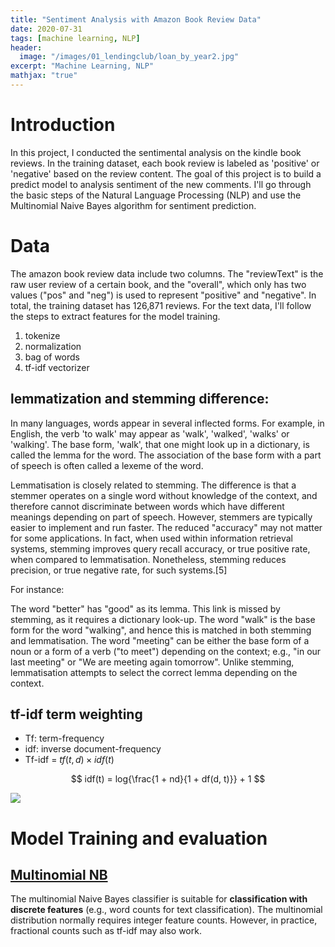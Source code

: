 ```yaml
---
title: "Sentiment Analysis with Amazon Book Review Data"
date: 2020-07-31
tags: [machine learning, NLP]
header:
  image: "/images/01_lendingclub/loan_by_year2.jpg"
excerpt: "Machine Learning, NLP"
mathjax: "true"
---
```

# Introduction
In this project, I conducted the sentimental analysis on the kindle book reviews. In the training dataset, each book review is labeled as 'positive' or 'negative' based on the review content. The goal of this project is to build a predict model to analysis sentiment of the new comments. I'll go through the basic steps of the Natural Language Processing (NLP) and use the Multinomial Naive Bayes algorithm for sentiment prediction.

# Data
The amazon book review data include two columns. The "reviewText" is the raw user review of a certain book, and the "overall", which only has two values ("pos" and "neg") is used to represent "positive" and "negative". In total, the training dataset has 126,871 reviews. For the text data, I'll follow the steps to extract features for the model training.
1. tokenize
2. normalization
3. bag of words
4. tf-idf vectorizer

## lemmatization and stemming difference:
In many languages, words appear in several inflected forms. For example, in English, the verb 'to walk' may appear as 'walk', 'walked', 'walks' or 'walking'. The base form, 'walk', that one might look up in a dictionary, is called the lemma for the word. The association of the base form with a part of speech is often called a lexeme of the word.

Lemmatisation is closely related to stemming. The difference is that a stemmer operates on a single word without knowledge of the context, and therefore cannot discriminate between words which have different meanings depending on part of speech. However, stemmers are typically easier to implement and run faster. The reduced "accuracy" may not matter for some applications. In fact, when used within information retrieval systems, stemming improves query recall accuracy, or true positive rate, when compared to lemmatisation. Nonetheless, stemming reduces precision, or true negative rate, for such systems.[5]

For instance:

The word "better" has "good" as its lemma. This link is missed by stemming, as it requires a dictionary look-up.
The word "walk" is the base form for the word "walking", and hence this is matched in both stemming and lemmatisation.
The word "meeting" can be either the base form of a noun or a form of a verb ("to meet") depending on the context; e.g., "in our last meeting" or "We are meeting again tomorrow". Unlike stemming, lemmatisation attempts to select the correct lemma depending on the context.

## tf-idf  term weighting
- Tf: term-frequency
- idf: inverse document-frequency
- Tf-idf = $tf(t,d) \times idf(t)$

$$
idf(t) = log{\frac{1 + nd}{1 + df(d, t)}} + 1
$$

![](http://www.onemathematicalcat.org/Math/Algebra_II_obj/Graphics/log_base_gt1.gif)

# Model Training and evaluation
## [Multinomial NB](http://scikit-learn.org/stable/modules/generated/sklearn.naive_bayes.MultinomialNB.html)

The multinomial Naive Bayes classifier is suitable for **classification with discrete features** (e.g., word counts for text classification). The multinomial distribution normally requires integer feature counts. However, in practice, fractional counts such as tf-idf may also work.
